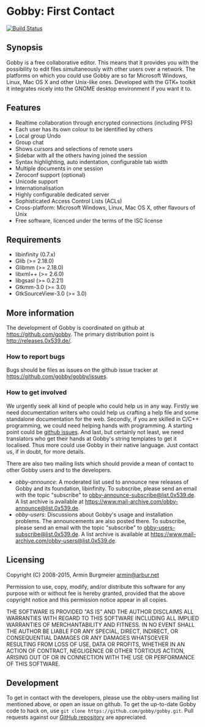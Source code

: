 # Gobby: First Contact

[![Build Status](https://travis-ci.org/gobby/gobby.svg?branch=master)](https://travis-ci.org/gobby/gobby)

## Synopsis

Gobby is a free collaborative editor. This means that it
provides you with the possibility to edit files simultaneously
with other users over a network. The platforms on which you could use
Gobby are so far Microsoft Windows, Linux, Mac OS X and other
Unix-like ones. Developed with the GTK+ toolkit it integrates
nicely into the GNOME desktop environment if you want it to.

## Features

- Realtime collaboration through encrypted connections (including PFS)
- Each user has its own colour to be identified by others
- Local group Undo
- Group chat
- Shows cursors and selections of remote users
- Sidebar with all the others having joined the session
- Syntax highlighting, auto indentation, configurable tab
  width
- Multiple documents in one session
- Zeroconf support (optional)
- Unicode support
- Internationalisation
- Highly configurable dedicated server
- Sophisticated Access Control Lists (ACLs)
- Cross-platform: Microsoft Windows, Linux, Mac OS X, other
  flavours of Unix
- Free software, licenced under the terms of the ISC license

## Requirements

- libinfinity (0.7.x)
- Glib (>= 2.18.0)
- Glibmm (>= 2.18.0)
- libxml++ (>= 2.6.0)
- libgsasl (>= 0.2.21)
- Gtkmm-3.0 (>= 3.0)
- GtkSourceView-3.0 (>= 3.0)

## More information

The development of Gobby is coordinated on github at <https://github.com/gobby>.
The primary distribution point is <http://releases.0x539.de/>.

### How to report bugs

Bugs should be files as issues on the github issue tracker at
<https://github.com/gobby/gobby/issues>. 

### How to get involved

We urgently seek all kind of people who could help us in any
way. Firstly we need documentation writers who could help us
crafting a help file and some standalone documentation for the
web. Secondly, if you are skilled in C/C++ programming, we could
need helping hands with programming. A starting point could be
[github issues](https://github.com/gobby/gobby.git).
And last, but certainly not least, we need translators
who get their hands at Gobby's string templates to get it
localised. Thus more could use Gobby in their native language.
Just contact us, if in doubt, for more details.

There are also two mailing lists which should provide a mean
of contact to other Gobby users and to the developers.

- *obby-announce*: A moderated list used to announce new
  releases of Gobby and its foundation, libinfinity. To subscribe,
  please send an email with the topic "subscribe" to
  <obby-announce-subscribe@list.0x539.de>. A list archive is
  available at <https://www.mail-archive.com/obby-announce@list.0x539.de>.
- *obby-users*: Discussions about Gobby's usage and
  installation problems. The announcements are also posted
  there. To subscribe, please send an email with the topic
  "subscribe" to <obby-users-subscribe@list.0x539.de>. A list
  archive is available at <https://www.mail-archive.com/obby-users@list.0x539.de>.

## Licensing

Copyright (C) 2008-2015, Armin Burgmeier <armin@arbur.net>

Permission to use, copy, modify, and/or distribute this software for any
purpose with or without fee is hereby granted, provided that the above
copyright notice and this permission notice appear in all copies.

THE SOFTWARE IS PROVIDED "AS IS" AND THE AUTHOR DISCLAIMS ALL WARRANTIES
WITH REGARD TO THIS SOFTWARE INCLUDING ALL IMPLIED WARRANTIES OF
MERCHANTABILITY AND FITNESS. IN NO EVENT SHALL THE AUTHOR BE LIABLE FOR
ANY SPECIAL, DIRECT, INDIRECT, OR CONSEQUENTIAL DAMAGES OR ANY DAMAGES
WHATSOEVER RESULTING FROM LOSS OF USE, DATA OR PROFITS, WHETHER IN AN
ACTION OF CONTRACT, NEGLIGENCE OR OTHER TORTIOUS ACTION, ARISING OUT OF
OR IN CONNECTION WITH THE USE OR PERFORMANCE OF THIS SOFTWARE.

## Development

To get in contact with the developers, please use the obby-users mailing
list mentioned above, or open an issue on github. To get the up-to-date
Gobby code to hack on, use `git clone https://github.com/gobby/gobby.git`.
Pull requests against our [GitHub repository](https://github.com/gobby/gobby)
are appreciated.
